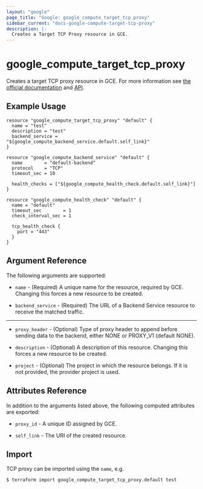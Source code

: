 ```yaml
---
layout: "google"
page_title: "Google: google_compute_target_tcp_proxy"
sidebar_current: "docs-google-compute-target-tcp-proxy"
description: |-
  Creates a Target TCP Proxy resource in GCE.
---
```


# google\_compute\_target\_tcp\_proxy

Creates a target TCP proxy resource in GCE. For more information see
[the official
documentation](https://cloud.google.com/compute/docs/load-balancing/tcp-ssl/tcp-proxy) and
[API](https://cloud.google.com/compute/docs/reference/latest/targetTcpProxies).


## Example Usage

```hcl
resource "google_compute_target_tcp_proxy" "default" {
  name = "test"
  description = "test"
  backend_service = "${google_compute_backend_service.default.self_link}"
}

resource "google_compute_backend_service" "default" {
  name        = "default-backend"
  protocol    = "TCP"
  timeout_sec = 10

  health_checks = ["${google_compute_health_check.default.self_link}"]
}

resource "google_compute_health_check" "default" {
  name = "default"
  timeout_sec        = 1
  check_interval_sec = 1

  tcp_health_check {
    port = "443"
  }
}
```

## Argument Reference

The following arguments are supported:

* `name` - (Required) A unique name for the resource, required by GCE. Changing
    this forces a new resource to be created.

* `backend_service` - (Required) The URL of a Backend Service resource to receive the matched traffic.

- - -

* `proxy_header` - (Optional) Type of proxy header to append before sending
    data to the backend, either NONE or PROXY_V1 (default NONE).

* `description` - (Optional) A description of this resource. Changing this
    forces a new resource to be created.

* `project` - (Optional) The project in which the resource belongs. If it
    is not provided, the provider project is used.

## Attributes Reference

In addition to the arguments listed above, the following computed attributes are
exported:

* `proxy_id` - A unique ID assigned by GCE.

* `self_link` - The URI of the created resource.

## Import

TCP proxy can be imported using the `name`, e.g.

```
$ terraform import google_compute_target_tcp_proxy.default test
```